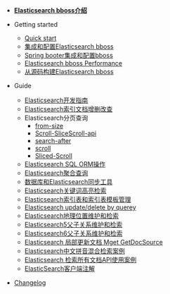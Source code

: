 - [**Elasticsearch bboss介绍**](README.md)

- Getting started

  - [Quick start](quickstart.md)
  - [集成和配置Elasticsearch bboss](common-project-with-bboss.md) 
  - [Spring booter集成和配置bboss ](spring-booter-with-bboss.md) 
  - [Elasticsearch bboss Performance](performance.md) 
  - [从源码构建Elasticsearch bboss](bboss-build.md)

- Guide

  - [Elasticsearch开发指南](development.md)
  - [Elasticsearch索引文档增删改查](document-crud.md)
  - Elasticsearch分页查询
    - [from-size](from-size.md)
    - [Scroll-SliceScroll-api](Scroll-SliceScroll-api.md) 
    - [search-after](search-after.md) 
    - [scroll](scroll.md) 
    - [Sliced-Scroll](Sliced-Scroll.md) 
  - [Elasticsearch SQL ORM操作](Elasticsearch-SQL-ORM.md)
  - [Elasticsearch聚合查询](agg.md) 
  - [数据库和Elasticsearch同步工具](db-es-tool.md)
  - [Elasticsearch关键词高亮检索](highlight.md)
  - [Elasticsearch索引表和索引表模板管理](index-indextemplate.md)
  - [Elasticsearch update/delete by querey](update-delete-byquery.md)
  - [Elasticsearch地理位置维护和检索](Elasticsearch-geo.md)
  - [Elasticsearch5父子关系维护和检索](elasticsearch5-parent-child.md) 
  - [Elasticsearch6父子关系维护和检索](elasticsearch6-parent-child.md) 
  - [Elasticsearch 局部更新文档 Mget GetDocSource](Elasticsearch-Mget-GetDocSource-partupdate.md)
  - [Elasticsearch中文拼音混合检索案例](pinyin-ik.md)
  - [Elasticsearch 检索所有文档API使用案例](searchAll.md)
  - [ElasticSearch客户端注解](client-annotation.md)

- [Changelog](changelog.md)

  

